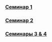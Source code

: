 ### [Семинар 1](https://github.com/stankin/design-part-1/wiki/sem1)

### [Семинар 2](https://github.com/stankin/design-part-1/wiki/sem2#%D0%A8%D0%B0%D1%85%D0%BE%D0%B2%D1%86%D0%B5%D0%B2-%D0%94%D0%B0%D0%BD%D0%B8%D0%B8%D0%BB)

### [Семинары 3 & 4](https://github.com/ayyansea/ayyansea.github.io/blob/main/sem34md.md)
